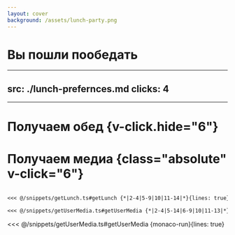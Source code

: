 ```yaml
---
layout: cover
background: /assets/lunch-party.png
---
```


# Вы пошли пообедать

<!-- 
Представим, вы хотите запустить сайт. Ой, то есть, пообедать. И, допустим, вы работаете из офиса. Вы собираете группой людей и решаете куда идти есть. В зависимости от предпочтений, вы 
 -->

--- 
src: ./lunch-prefernces.md
clicks: 4
---

---

# Получаем обед {v-click.hide="6"}
# Получаем медиа {class="absolute" v-click="6"}

<div class="switch-block" v-click.hide="13">

````md magic-move

<<< @/snippets/getLunch.ts#getLunch {*|2-4|5-9|10|11-14|*}{lines: true}

<<< @/snippets/getUserMedia.ts#getUserMedia {*|2-4|5-14|6-9|10|11-13|*}{line: true, at: '+2'}

````
</div>

<div class="switch-block" v-click="13">
<<< @/snippets/getUserMedia.ts#getUserMedia {monaco-run}{lines: true}
</div>

<style>
  .switch-block.slidev-vclick-hidden {
    display: none;
  }
</style>

